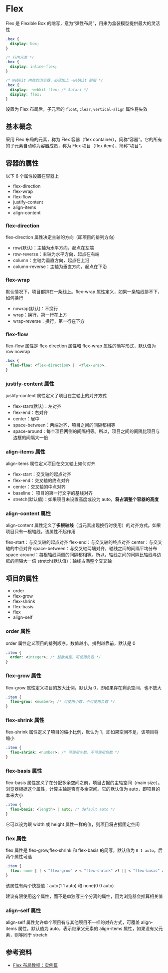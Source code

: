 # Flex

Flex 是 Flexible Box 的缩写，意为“弹性布局”，用来为盒装模型提供最大的灵活性

```css
.box {
  display: box;
}

/* 行内元素 */
.box {
  display: inline-flex;
}

/* Webkit 内核的浏览器，必须加上 -webkit 前缀 */
.box {
  display: -webkit-flex; /* Safari */
  display: flex;
}
```

设置为 Flex 布局后，子元素的 `float`, `clear`, `vertical-align` 属性将失效

## 基本概念

采用 Flex 布局的元素，称为 Flex 容器（flex container），简称“容器”。它的所有的子元素自动称为容器成员，称为 Flex 项目（flex item），简称“项目”。

## 容器的属性

以下 6 个属性设置在容器上

- flex-direction
- flex-wrap
- flex-flow
- justify-content
- align-items
- align-content

### flex-direction

flex-direction 属性决定主轴的方向（即项目的排列方向）

- row(默认)：主轴为水平方向，起点在左端
- row-reverse：主轴为水平方向，起点在右端
- column：主轴为垂直方向，起点在上沿
- column-reverse：主轴为垂直方向，起点在下沿

### flex-wrap

默认情况下，项目都排在一条线上。flex-wrap 属性定义，如果一条轴线排不下，如何换行

- nowrap(默认)：不换行
- wrap：换行，第一行在上方
- wrap-reverse：换行，第一行在下方

### flex-flow

flex-flow 属性是 flex-direction 属性和 flex-wrap 属性的简写形式，默认值为 row nowrap

```css
.box {
  flex-flow: <flex-direction> || <flex-wrap>;
}
```

### justify-content 属性

justify-content 属性定义了项目在主轴上的对齐方式

- flex-start(默认)：左对齐
- flex-end：右对齐
- center：居中
- space-between：两端对齐，项目之间的间隔都相等
- space-around：每个项目两侧的间隔相等。所以，项目之间的间隔比项目与边框的间隔大一倍

### align-items 属性

align-items 属性定义项目在交叉轴上如何对齐

- flex-start：交叉轴的起点对齐
- flex-end：交叉轴的终点对齐
- center：交叉轴的中点对齐
- baseline： 项目的第一行文字的基线对齐
- stretch(默认值)：如果项目未设置高度或设为 auto，**将占满整个容器的高度**

### align-content 属性

align-content 属性定义了**多根轴线**（当元素出现换行时使用）的对齐方式。如果项目只有一根轴线，该属性不起作用

flex-start：与交叉轴的起点对齐
flex-end：与交叉轴的终点对齐
center：与交叉轴的中点对齐
space-between：与交叉轴两端对齐，轴线之间的间隔平均分布
space-around：每根轴线两侧的间隔都相等。所以，轴线之间的间隔比轴线与边框的间隔大一倍
stretch(默认值)：轴线占满整个交叉轴

## 项目的属性

- order
- flex-grow
- flex-shrink
- flex-basis
- flex
- align-self

### order 属性

order 属性定义项目的排列顺序。数值越小，排列越靠前，默认是 0

```css
.item {
  order: <integer>; /* 整数类型，可使用负数 */
}
```

### flex-grow 属性

flex-grow 属性定义项目的放大比例，默认为 0，即如果存在剩余空间，也不放大

```css
.item {
  flex-grow: <number>; /* 可使用小数，不可使用负数 */
}
```

### flex-shrink 属性

flex-shrink 属性定义了项目的缩小比例，默认为 1，即如果空间不足，该项目将缩小

```css
.item {
  flex-shrink: <number>; /* 可使用小数，不可使用负数 */
}
```

### flex-basis 属性

flex-basis 属性定义了在分配多余空间之前，项目占据的主轴空间（main size）。浏览器根据这个属性，计算主轴是否有多余空间。它的默认值为 auto，即项目的本来大小

```css
.item {
  flex-basis: <length> | auto; /* default auto */
}
```

它可以设为跟 width 或 height 属性一样的值，则项目将占据固定空间

### flex 属性

flex 属性是 flex-grow,flex-shrink 和 flex-basis 的简写，默认值为 `0 1 auto`。后两个属性可选

```css
.item {
  flex: none | [ < "flex-grow" > < "flex-shrink" >? || < "flex-basis" >];
}
```

该属性有两个快捷值：auto(1 1 auto) 和 none(0 0 auto)

建议有限使用这个属性，而不是单独写三个分离的属性，因为浏览器会推算相关值

### align-self 属性

align-self 属性允许单个项目有与其他项目不一样的对齐方式，可覆盖 align-items 属性。默认值为 auto，表示继承父元素的 align-items 属性，如果没有父元素，则等同于 stretch

## 参考资料

- [Flex 布局教程：实例篇](http://www.ruanyifeng.com/blog/2015/07/flex-examples.html)